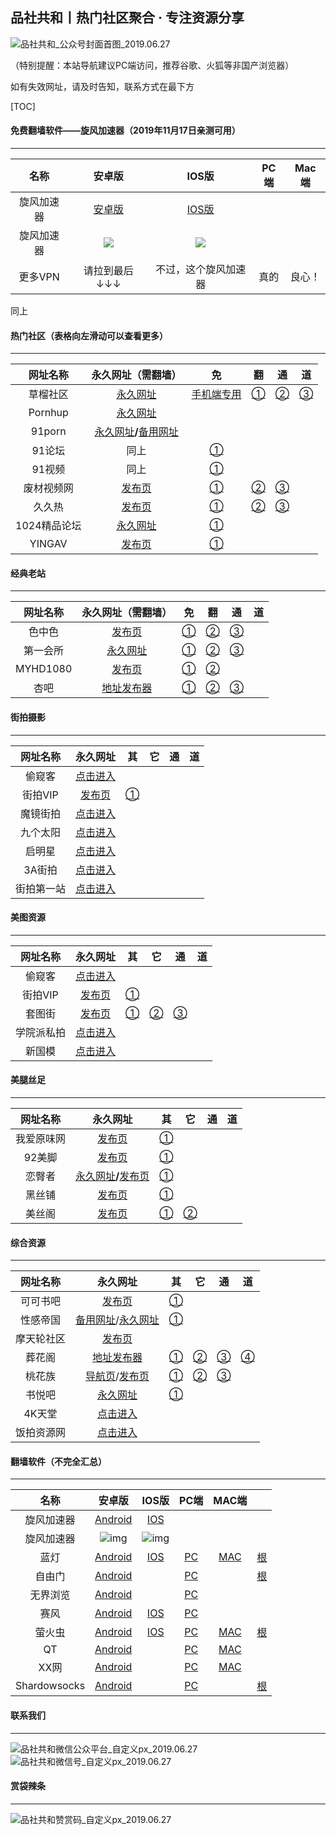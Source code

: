 ## 品社共和丨热门社区聚合 · 专注资源分享

![品社共和_公众号封面首图_2019.06.27](https://www.privacypic.com/images/2019/06/27/__2019.06.271bf1a6c9802c3ea4.png)

（特别提醒：本站导航建议PC端访问，推荐谷歌、火狐等非国产浏览器）

如有失效网址，请及时告知，联系方式在最下方

[TOC]



#### 免费翻墙软件——旋风加速器（2019年11月17日亲测可用）

------

|    名称    |                            安卓版                            |                            IOS版                             | PC端 | Mac端  |
| :--------: | :----------------------------------------------------------: | :----------------------------------------------------------: | :--: | :----: |
| 旋风加速器 | [安卓版](https://www.privacypic.com/images/2019/11/18/iosa97ea2bee03946dd.jpg) | [IOS版](https://www.privacypic.com/images/2019/11/18/f56a5f1081defb1daac6ea7fa5cace6a7a0bc50f9dba2f3b.jpg) |      |        |
| 旋风加速器 | ![](https://www.privacypic.com/images/2019/11/18/f56a5f1081defb1daac6ea7fa5cace6a7a0bc50f9dba2f3b.jpg) | ![](https://www.privacypic.com/images/2019/11/18/iosa97ea2bee03946dd.jpg) |      |        |
|  更多VPN   |                        请拉到最后↓↓↓                         |                     不过，这个旋风加速器                     | 真的 | 良心！ |

同上

#### 热门社区（表格向左滑动可以查看更多）

------

|   网址名称   |                      永久网址（需翻墙）                      |                      免                      |                          翻                           |                         通                          |                          道                           |
| :----------: | :----------------------------------------------------------: | :------------------------------------------: | :---------------------------------------------------: | :-------------------------------------------------: | :---------------------------------------------------: |
|   草榴社区   | [永久网址](https://www.t66y.com/index.php?u=521741&ext=94229) |        [手机端专用](http://有内鬼.ml)        | [①](https://终止交易.ml/index.php?u=521741&ext=94229) | [②](https://有内鬼.ml/index.php?u=521741&ext=94229) | [③](https://cl.bbcb.xyz/index.php?u=521741&ext=94229) |
|   Pornhup    |             [永久网址](https://www.pornhub.com/)             |                                              |                                                       |                                                     |                                                       |
|    91porn    | [永久网址](91porn.com)**/**[备用网址](https://www.ebay.com/usr/91dizhi_1) |                                              |                                                       |                                                     |                                                       |
|    91论坛    |                             同上                             | [①](https://f.wonderfulday28.live/index.php) |                                                       |                                                     |                                                       |
|    91视频    |                             同上                             |  [①](https://726.workarea9.live/index.php)   |                                                       |                                                     |                                                       |
|  废材视频网  |          [发布页](https://www.ebay.com/usr/fcpor0)           |           [①](https://fcww16.com)            |                [②](https://fcww17.com)                |               [③](https://fcww14.com)               |                                                       |
|    久久热    |          [发布页](https://www.ebay.com/usr/yi-4298)          |           [①](https://99a30.com/)            |               [②](https://xin99r4.com/)               |                   [③](99a29.com)                    |                                                       |
| 1024精品论坛 |               [永久网址](https://1024li.com/)                |           [①](http://1024si.com/)            |                                                       |                                                     |                                                       |
|    YINGAV    |         [发布页](https://www.ebay.com/usr/cwbf3674)          |           [①](https://yingav1.com)           |                                                       |                                                     |                                                       |

#### 经典老站

------

| 网址名称 |                    永久网址（需翻墙）                     |                免                |               翻                |               通               |  道  |
| :------: | :-------------------------------------------------------: | :------------------------------: | :-----------------------------: | :----------------------------: | :--: |
|  色中色  | [发布页](http://k.1k2k3k.com/bbs/thread-7519105-1-1.html) |  [①](http://k.1k2k3k.com/bbs/)   | [②](http://174.127.195.66/bbs/) | [③](http://s.1s2s3s.com/bbs/)  |      |
| 第一会所 |              [永久网址](http://sis001.com/)               |  [①](http://38.103.161.11/bbs/)  | [②](http://38.103.161.16/bbs/)  | [③](http://38.103.161.17/bbs/) |      |
| MYHD1080 |              [发布页](https://www.myhd.tw/)               |     [①](http://www.1080.tw/)     |  [②](http://www.a1080hd.com/)   |                                |      |
|   杏吧   |   [地址发布器](https://www.nvshenna.space/address.rar)    | [①](https://www.nvshenna.space/) | [②](https://www.lldd18.space/)  | [③](https://www.dd18li.space/) |      |

#### 街拍摄影

------

|  网址名称  |                  永久网址                  |              其               |  它  |  通  |  道  |
| :--------: | :----------------------------------------: | :---------------------------: | :--: | :--: | :--: |
|   偷窥客   | [点击进入](http://64.62.209.163/forum.php) |                               |      |      |      |
|  街拍VIP   |     [发布页](http://www.jiepaizz.com/)     | [①](http://www.jiepaita.com/) |      |      |      |
|  魔镜街拍  |   [点击进入](http://www.520mojing.com/)    |                               |      |      |      |
|  九个太阳  |      [点击进入](http://www.9gty.net/)      |                               |      |      |      |
|   启明星   |     [点击进入](http://www.qmxyc.com/)      |                               |      |      |      |
|   3A街拍   |   [点击进入](https://www.3ajiepai.com/)    |                               |      |      |      |
| 街拍第一站 |      [点击进入](http://www.jp95.com/)      |                               |      |      |      |

#### 美图资源

------

|  网址名称  |                  永久网址                  |              其               |              它               |            通            |  道  |
| :--------: | :----------------------------------------: | :---------------------------: | :---------------------------: | :----------------------: | :--: |
|   偷窥客   | [点击进入](http://64.62.209.163/forum.php) |                               |                               |                          |      |
|  街拍VIP   |     [发布页](http://www.jiepaizz.com/)     | [①](http://www.jiepaita.com/) |                               |                          |      |
|   套图街   |      [发布页](http://taotufabu.com/)       |  [①](http://taotutaotu.com/)  | [②](http://www.taotujie.org/) | [③](http://taotujie.me/) |      |
| 学院派私拍 |   [点击进入](http://www.170jiepai.com/)    |                               |                               |                          |      |
|   新国模   |      [点击进入](http://www.guomo.co/)      |                               |                               |                          |      |

#### 美腿丝足

------

|  网址名称  |                           永久网址                           |                  其                  |             它             |  通  |  道  |
| :--------: | :----------------------------------------------------------: | :----------------------------------: | :------------------------: | :--: | :--: |
| 我爱原味网 |             [发布页](http://www.52yuanwei.top/)              |   [①](http://www.52yuanweiw.org/)    |                            |      |      |
|   92美脚   |              [发布页](http://www.222foot.com/)               | [①](http://www.94foot.com/forum.php) |                            |      |      |
|   恋臀者   | [永久网址](http://www.liantunzhe.com/)**/**[发布页](http://www.hkflash.com/diary/diary.asp?id=ltz) |      [①](http://www.ltz3.xyz/)       |                            |      |      |
|   黑丝铺   |               [发布页](http://www.hsp001.com/)               |          [①](heisipu93.top)          |                            |      |      |
|   美丝阁   |              [发布页](http://www.meisige.info/)              |     [①](http://www.16889.site/)      | [②](http://www.14769.xyz/) |      |      |

#### 综合资源

------

|  网址名称  |                         永久网址                          |                   其                    |           它            |           通            |           道            |
| :--------: | :-------------------------------------------------------: | :-------------------------------------: | :---------------------: | :---------------------: | :---------------------: |
|  可可书吧  | [发布页](https://github.com/mailes/kkdizhi/wiki/kkdizhi)  | [①](http://www.qiushiapp.com/forum.php) |                         |                         |                         |
|  性感帝国  |  [备用网址](http://mm8.tv/)/[永久网址](www.性感帝国.com)  |     [①](https://www.xinggan8.com/)      |                         |                         |                         |
| 摩天轮社区 |               [发布页](https://77mtl.com/)                |                                         |                         |                         |                         |
|   葬花阁   | [地址发布器](http://www.zhgcom.xyz/thread-67857-1-1.html) |       [①](http://www.zhgcom.xyz/)       | [②](http://zhg521.com/) | [③](http://zhg521.com/) | [④](http://zhg521.com/) |
|   桃花族   |     [导航页](http://taohuazu.cc/)/[发布页](ttthz.com)     |         [①](http://thz666.com/)         |  [②](http://yym7.com/)  | [③](http://yeyemo9.us/) |                         |
|   书悦吧   |           [永久网址](http://www.shuyueba.com/)            |      [①](http://www.shuyueba.cc/)       |                         |                         |                         |
|   4K天堂   |         [点击进入](http://www.4ktt.com/forum.php)         |                                         |                         |                         |                         |
| 饭拍资源网 |           [点击进入](http://www.fanpaixiu.cc/)            |                                         |                         |                         |                         |

#### 翻墙软件（不完全汇总）

------

|     名称     |                            安卓版                            |                            IOS版                             |                             PC端                             |                            MAC端                             |                                                              |
| :----------: | :----------------------------------------------------------: | :----------------------------------------------------------: | :----------------------------------------------------------: | :----------------------------------------------------------: | ------------------------------------------------------------ |
|  旋风加速器  | [Android](https://www.privacypic.com/images/2019/11/18/iosa97ea2bee03946dd.jpg) | [IOS](https://www.privacypic.com/images/2019/11/18/f56a5f1081defb1daac6ea7fa5cace6a7a0bc50f9dba2f3b.jpg) |                                                              |                                                              |                                                              |
|  旋风加速器  | ![img](https://www.privacypic.com/images/2019/11/18/f56a5f1081defb1daac6ea7fa5cace6a7a0bc50f9dba2f3b.jpg) | ![img](https://www.privacypic.com/images/2019/11/18/iosa97ea2bee03946dd.jpg) |                                                              |                                                              |                                                              |
|     蓝灯     |      [Android](https://getlantern.org/zh_CN/index.html)      |        [IOS](https://getlantern.org/zh_CN/index.html)        |        [PC](https://getlantern.org/zh_CN/index.html)         |        [MAC](https://getlantern.org/zh_CN/index.html)        | [根](https://github.com/getlantern/lantern)                  |
|    自由门    |     [Android](https://s3cdn.hofeel.xyz/leap2.html?i=a3)      |                                                              |        [PC](https://s3cdn.hofeel.xyz/leap2.html?i=a1)        |                                                              | [根](https://github.com/sglfree/freesky/wiki/%E8%87%AA%E7%94%B1%E9%97%A8%E6%9C%80%E6%96%B0%E7%89%88%E4%B8%8B%E8%BD%BD-%E6%97%A0%E7%95%8C%E6%B5%8F%E8%A7%88%E6%9C%80%E6%96%B0%E6%AD%A3%E5%BC%8F%E7%89%88%E4%B8%8B%E8%BD%BD-%E7%BF%BB%E5%A2%99%E8%BD%AF%E4%BB%B6%E4%B8%8B%E8%BD%BD) |
|   无界浏览   |     [Android](https://s3cdn.hofeel.xyz/leap2.html?i=a3)      |                                                              |        [PC](https://s3cdn.hofeel.xyz/leap2.html?i=a2)        |                                                              |                                                              |
|     赛风     |     [Android](https://s3cdn.hofeel.xyz/leap2.html?i=a4)      | [IOS](https://itunes.apple.com/us/app/psiphon/id1276263909?ls=1&mt=8) |        [PC](https://s3cdn.hofeel.xyz/leap2.html?i=a4)        |                                                              |                                                              |
|    萤火虫    | [Android](https://raw.githubusercontent.com/cdtmirrors/yhc/master/yhc.apk) | [IOS](https://itunes.apple.com/cn/app/%E5%B0%BC%E9%A9%AC%E4%BB%A3%E7%90%86/id1260125306?mt=8) | [PC](https://raw.githubusercontent.com/cdtmirrors/yhc/master/yhc.exe) | [MAC](https://raw.githubusercontent.com/cdtmirrors/yhc/master/yhc.dmg) | [根](https://github.com/yinghuocho/firefly-proxy)            |
|      QT      | [Android](https://github.com/QTGate/CoNETPlatform-Android/releases/download/v1.0.2/app-release.apk) |                                                              | [PC](https://github.com/QTGate/QTGate-Desktop-Client/releases) | [MAC](https://github.com/QTGate/QTGate-Desktop-Client/releases) |                                                              |
|     XX网     |  [Android](https://github.com/XndroidDev/Xndroid/releases)   |                                                              | [PC](https://github.com/XX-net/XX-Net/blob/master/code/default/download.md) | [MAC](https://github.com/XX-net/XX-Net/blob/master/code/default/download.md) |                                                              |
| Shardowsocks | [Android](https://github.com/shadowsocks/shadowsocks-android) |                                                              |   [PC](https://github.com/shadowsocks/shadowsocks-windows)   |                                                              | [根](https://github.com/shadowsocks)                         |

#### 联系我们

------

![品社共和微信公众平台_自定义px_2019.06.27](https://www.privacypic.com/images/2019/06/27/_px_2019.067d17e8e9094fd426.jpg)![品社共和微信号_自定义px_2019.06.27](https://www.privacypic.com/images/2019/06/27/_px_2019.063232c5dc9a64393c.jpg)

#### 赏袋辣条

------

![品社共和赞赏码_自定义px_2019.06.27](https://www.privacypic.com/images/2019/06/27/_201906271634338e25f40d02831e14.md.jpg)
